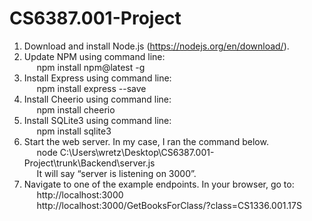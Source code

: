 # CS6387.001-Project

1. Download and install Node.js (https://nodejs.org/en/download/).
2. Update NPM using command line: <br>
	&nbsp;&nbsp;&nbsp;&nbsp; npm install npm@latest -g
3. Install Express using command line: <br>
	&nbsp;&nbsp;&nbsp;&nbsp; npm install express --save
4. Install Cheerio using command line: <br>
	&nbsp;&nbsp;&nbsp;&nbsp; npm install cheerio
5. Install SQLite3 using command line: <br>
	&nbsp;&nbsp;&nbsp;&nbsp; npm install sqlite3	
6. Start the web server. In my case, I ran the command below. <br>
	&nbsp;&nbsp;&nbsp;&nbsp; node C:\Users\wretz\Desktop\CS6387.001-Project\trunk\Backend\server.js <br>
	&nbsp;&nbsp;&nbsp;&nbsp; It will say “server is listening on 3000”.
7. Navigate to one of the example endpoints. In your browser, go to: <br>
	&nbsp;&nbsp;&nbsp;&nbsp; http://localhost:3000 <br>
	&nbsp;&nbsp;&nbsp;&nbsp; http://localhost:3000/GetBooksForClass/?class=CS1336.001.17S
